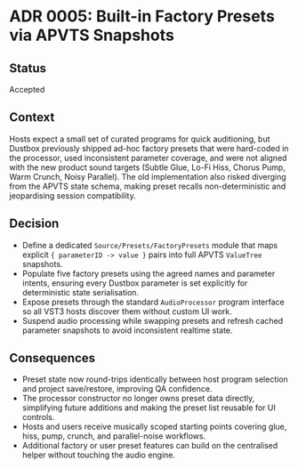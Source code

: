 # ADR 0005: Built-in Factory Presets via APVTS Snapshots

## Status
Accepted

## Context
Hosts expect a small set of curated programs for quick auditioning, but Dustbox
previously shipped ad-hoc factory presets that were hard-coded in the processor,
used inconsistent parameter coverage, and were not aligned with the new product
sound targets (Subtle Glue, Lo-Fi Hiss, Chorus Pump, Warm Crunch, Noisy
Parallel). The old implementation also risked diverging from the APVTS state
schema, making preset recalls non-deterministic and jeopardising session
compatibility.

## Decision
- Define a dedicated `Source/Presets/FactoryPresets` module that maps explicit
  `{ parameterID -> value }` pairs into full APVTS `ValueTree` snapshots.
- Populate five factory presets using the agreed names and parameter intents,
  ensuring every Dustbox parameter is set explicitly for deterministic state
  serialisation.
- Expose presets through the standard `AudioProcessor` program interface so all
  VST3 hosts discover them without custom UI work.
- Suspend audio processing while swapping presets and refresh cached parameter
  snapshots to avoid inconsistent realtime state.

## Consequences
- Preset state now round-trips identically between host program selection and
  project save/restore, improving QA confidence.
- The processor constructor no longer owns preset data directly, simplifying
  future additions and making the preset list reusable for UI controls.
- Hosts and users receive musically scoped starting points covering glue, hiss,
  pump, crunch, and parallel-noise workflows.
- Additional factory or user preset features can build on the centralised
  helper without touching the audio engine.

